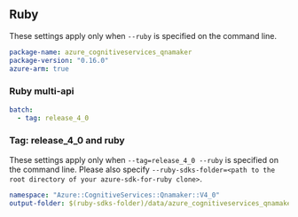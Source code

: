 ## Ruby

These settings apply only when `--ruby` is specified on the command line.

``` yaml
package-name: azure_cognitiveservices_qnamaker
package-version: "0.16.0"
azure-arm: true
```

### Ruby multi-api

``` yaml $(ruby) && $(multiapi)
batch:
  - tag: release_4_0
```

### Tag: release_4_0 and ruby

These settings apply only when `--tag=release_4_0 --ruby` is specified on the command line.
Please also specify `--ruby-sdks-folder=<path to the root directory of your azure-sdk-for-ruby clone>`.

``` yaml $(tag) == 'release_4_0' && $(ruby)
namespace: "Azure::CognitiveServices::Qnamaker::V4_0"
output-folder: $(ruby-sdks-folder)/data/azure_cognitiveservices_qnamaker/lib
```